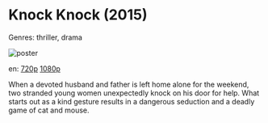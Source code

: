 # Knock Knock (2015)

Genres: thriller, drama

![poster](http://image.tmdb.org/t/p/w500/eynMtjBB1fXsB5vsQylVmsDLmvw.jpg)

en:
  [720p](magnet:?xt=urn:btih:942cce48b49ccb80950834b60099870afbb6dfff&dn=Knock+Knock+%282015%29+720p+BrRip+x264+-+YIFY&tr=udp%3A%2F%2Ftracker.openbittorrent.com%3A80%2Fannounce&tr=udp%3A%2F%2Fglotorrents.pw%3A6969%2Fannounce&tr=udp%3A%2F%2Ftracker.openbittorrent.com%3A80%2Fannounce&tr=udp%3A%2F%2Ftracker.opentrackr.org%3A1337%2Fannounce&tr=udp%3A%2F%2Fzer0day.to%3A1337%2Fannounce&tr=udp%3A%2F%2Ftracker.coppersurfer.tk%3A6969%2Fannounce)
  [1080p](magnet:?xt=urn:btih:9c1942f9789d7b704c3ab8b1a076101303466aa8&dn=Knock+Knock+(2015)+%5B1080p%5D&tr=udp%3A%2F%2Fglotorrents.pw%3A6969%2Fannounce&tr=udp%3A%2F%2Ftracker4.piratux.com%3A6969%2Fannounce&tr=udp%3A%2F%2Fcoppersurfer.tk%3A6969%2Fannounce&tr=udp%3A%2F%2Fopen.demonii.com%3A1337%2Fannounce&tr=udp%3A%2F%2Ftracker.publicbt.com%3A80%2Fannounce&tr=udp%3A%2F%2Ftracker.openbittorrent.com%3A80%2Fannounce&tr=http%3A%2F%2Ftracker.mg64.net%3A6881%2Fannounce&tr=http%3A%2F%2Fglotorrents.com%3A6969%2Fannounce&tr=http%3A%2F%2Ftracker.btcake.com%2Fannounce&tr=http%3A%2F%2Ftracker2.wasabii.com.tw%3A6969%2Fannounce)
  


When a devoted husband and father is left home alone for the weekend, two stranded young women unexpectedly knock on his door for help. What starts out as a kind gesture results in a dangerous seduction and a deadly game of cat and mouse.